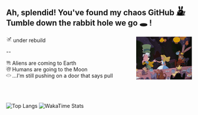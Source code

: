 ## Ah, splendid! You've found my chaos GitHub <img width="5%" src="./icons/bunny-2.png"/> <br>Tumble down the rabbit hole we go 🕳️ !

<img width="3%" src="./icons/rocket.png"/> under rebuild
<img src="./icons/alice-tea.gif" align="right" width="30%"/>

--

<div align="left">
  <img width="2.5%" src="./icons/rabbit-in-a-hat.png"/> Aliens are coming to Earth<br>
  <img width="2.5%" src="./icons/rabbit.png"/> Humans are going to the Moon <br>
  <img  width="2.5%" src="./icons/hole.png"/> ...I'm still pushing on a door that says pull
</div>
<br clear="left"/><br/><br/>
<div align="left">

  ![Top Langs](https://github-readme-stats.vercel.app/api/top-langs/?username=tripleboba&hide=ruby&layout=compact&theme=transparent&hide_border=true)
  ![WakaTime Stats](https://github-readme-stats.vercel.app/api/wakatime?username=tripleboba&layout=compact&theme=transparent&hide_border=true)
  
</div>
<br clear="left"/>



